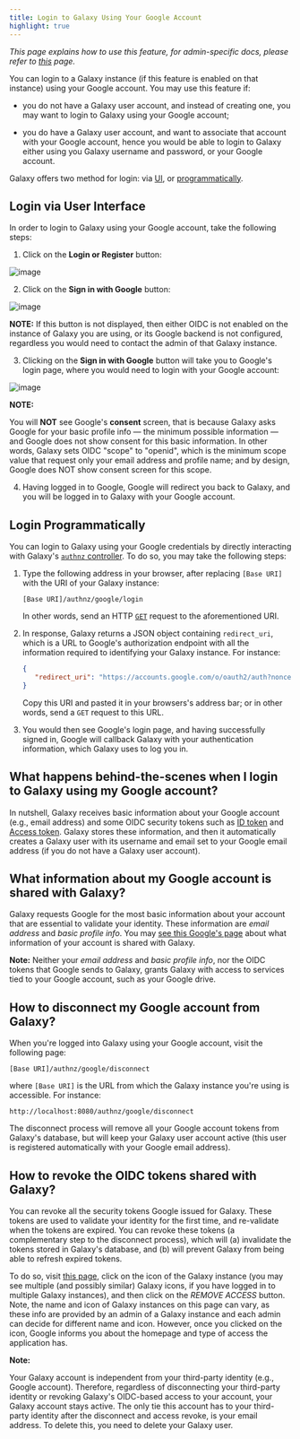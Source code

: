 ```yaml
---
title: Login to Galaxy Using Your Google Account
highlight: true
---
```


_This page explains how to use this feature, for admin-specific docs, please refer to [this](/authnz/config/oidc/idps/google/) page._

You can login to a Galaxy instance (if this feature is enabled on that instance) using your Google account. 
You may use this feature if: 

- you do not have a Galaxy user account, and instead of creating one, you may want to login to Galaxy 
using your Google account;

- you do have a Galaxy user account, and want to associate that account with your Google account, 
hence you would be able to login to Galaxy either using you Galaxy username and password, or 
your Google account. 

Galaxy offers two method for login: via [UI](#login-via-user-interface), or [programmatically](#login-programmatically). 


## Login via User Interface 

In order to login to Galaxy using your Google account, take the following steps:

1. Click on the **Login or Register** button:

![image](/authnz/use/oidc/idps/google/01.png)

2. Click on the **Sign in with Google** button:

![image](/authnz/use/oidc/idps/google/02.png)

<div class="alert alert-info trim-p" role="alert">

**NOTE:**
If this button is not displayed, then either OIDC is not enabled on the instance of Galaxy you are using, or its Google backend is not configured, regardless you would need to contact the admin of that Galaxy instance.

</div>

3. Clicking on the **Sign in with Google** button will take you to Google's login page, 
where you would need to login with your Google account:

![image](/authnz/use/oidc/idps/google/03.png)
    
<div class="alert alert-info trim-p" role="alert">

**NOTE:**
        
You will **NOT** see Google's **consent** screen, that is because Galaxy asks Google for your basic profile info — the minimum possible information — and Google does not show consent for this basic information. In other words, Galaxy sets OIDC "scope" to "openid", which is the minimum scope value that request only your email address and profile name; and by design, Google does NOT show consent screen for this scope.

</div>

4. Having logged in to Google, Google will redirect you back to 
Galaxy, and you will be logged in to Galaxy with your Google account.

## Login Programmatically

You can login to Galaxy using your Google credentials by directly interacting with Galaxy's 
[`authnz` controller](https://github.com/galaxyproject/galaxy/blob/eba0eb6f0865679c09e9896c410957bc6cb2927a/lib/galaxy/webapps/galaxy/controllers/authnz.py#L17). 
To do so, you may take the following steps:

1. Type the following address in your browser, after replacing `[Base URI]` with the URI of your Galaxy instance:

    ```
    [Base URI]/authnz/google/login
    ```

    In other words, send an HTTP [`GET`](https://www.w3.org/Protocols/rfc2616/rfc2616-sec9.html#sec9.3) request to the aforementioned URI.

2. In response, Galaxy returns a JSON object containing `redirect_uri`, which is a URL to Google's 
authorization endpoint with all the information required to identifying your Galaxy instance. For instance:

    ```json
    {
       "redirect_uri": "https://accounts.google.com/o/oauth2/auth?nonce= ... &state= ... &redirect_uri=http://localhost:8080/authnz/google/callback&prompt=consent&response_type=code&client_id= ... .apps.googleusercontent.com&scope=openid+email+profile&access_type=offline",
    }
    ```

    Copy this URI and pasted it in your browsers's address bar; or in other words, send a `GET` request to this URL.

3. You would then see Google's login page, and having successfully signed in, Google will callback Galaxy with your authentication information, which Galaxy uses to log you in.  


## What happens behind-the-scenes when I login to Galaxy using my Google account?
In nutshell, Galaxy receives basic information about your Google account (e.g., email address) and some OIDC security tokens such as [ID token](http://openid.net/specs/openid-connect-core-1_0.html#IDToken) and [Access token](https://www.oauth.com/oauth2-servers/access-tokens/). Galaxy stores these information, and  then it automatically creates a Galaxy user with its username and email set to your Google email address (if you do not have a Galaxy user account).

## What information about my Google account is shared with Galaxy?
Galaxy requests Google for the most basic information about your account that are essential to validate your identity. These information are _email address_ and _basic profile info_. You may [see this Google's page](https://developers.google.com/identity/protocols/googlescopes#openid_connect) about what information of your account is shared with Galaxy. 


<div class="alert alert-info trim-p" role="alert">

**Note:**
Neither your _email address_ and _basic profile info_, nor the OIDC tokens that Google sends to Galaxy, grants Galaxy with access to services tied to your Google account, such as your Google drive.

</div> 


## How to disconnect my Google account from Galaxy? 
When you're logged into Galaxy using your Google account, visit the following page:

```
[Base URI]/authnz/google/disconnect
```

where `[Base URI]` is the URL from which the Galaxy instance you're using is accessible. For instance:

```
http://localhost:8080/authnz/google/disconnect
```

The disconnect process will remove all your Google account tokens from Galaxy's database, but 
will keep your Galaxy user account active (this user is registered automatically with your Google email address).


## How to revoke the OIDC tokens shared with Galaxy?
You can revoke all the security tokens Google issued for Galaxy. These tokens are used to validate your identity for
the first time, and re-validate when the tokens are expired. You can revoke these tokens (a complementary step to 
the disconnect process), which will (a) invalidate the tokens stored in Galaxy's database, and (b) will prevent Galaxy
from being able to refresh expired tokens. 

To do so, visit [this page](https://myaccount.google.com/permissions), click on the icon of the Galaxy
instance (you may see multiple (and possibly similar) Galaxy icons, if you have logged in to multiple Galaxy 
instances), and then click on the _REMOVE ACCESS_ button. Note, the name and icon of Galaxy instances
on this page can vary, as these info are provided by an admin of a Galaxy instance and each admin can decide for
different name and icon. However, once you clicked on the icon, Google informs you about the homepage and type of 
access the application has. 


<div class="alert alert-info trim-p" role="alert">

**Note:**

Your Galaxy account is independent from your third-party identity (e.g., Google account). Therefore, regardless of disconnecting your third-party identity or revoking Galaxy's OIDC-based access to your account, your Galaxy account stays active. The only tie this account has to your third-party identity after the disconnect and access revoke, is your email address. To delete this, you need to delete your Galaxy user.

</div>
 
